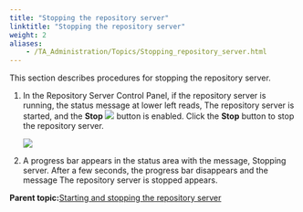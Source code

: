 ```yaml
--- 
title: "Stopping the repository server"
linktitle: "Stopping the repository server"
weight: 2
aliases: 
    - /TA_Administration/Topics/Stopping_repository_server.html
---
```


This section describes procedures for stopping the repository server.

1.  In the Repository Server Control Panel, if the repository server is running, the status message at lower left reads, The repository server is started, and the **Stop** ![](/images//Images/btn.RS_stop_repo.png) button is enabled. Click the **Stop** button to stop the repository server.

    ![](/images//Images/repo_start.png)

2.  A progress bar appears in the status area with the message, Stopping server. After a few seconds, the progress bar disappears and the message The repository server is stopped appears.


**Parent topic:**[Starting and stopping the repository server](/TA_Administration/Topics/Repo_server_management_starting_stopping.html)

